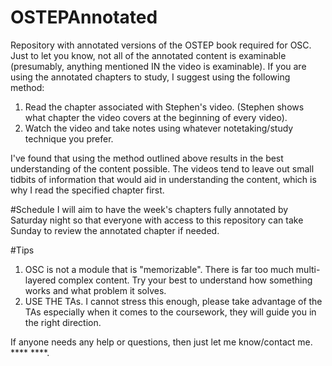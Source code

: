 # OSTEPAnnotated
Repository with annotated versions of the OSTEP book required for OSC.
Just to let you know, not all of the annotated content is examinable (presumably, anything mentioned IN the video is examinable).
If you are using the annotated chapters to study, I suggest using the following method:
  1. Read the chapter associated with Stephen's video. (Stephen shows what chapter the video covers at the beginning of every video).
  2. Watch the video and take notes using whatever notetaking/study technique you prefer.

I've found that using the method outlined above results in the best understanding of the content possible.
The videos tend to leave out small tidbits of information that would aid in understanding the content, which is why I read the specified chapter first. 

#Schedule 
I will aim to have the week's chapters fully annotated by Saturday night so that everyone with access to this repository can take Sunday to review the annotated chapter if needed.

#Tips 
1. OSC is not a module that is "memorizable". There is far too much multi-layered complex content. Try your best to understand how something works and what problem it solves.
2. USE THE TAs. I cannot stress this enough, please take advantage of the TAs especially when it comes to the coursework, they will guide you in the right direction.


If anyone needs any help or questions, then just let me know/contact me.
**** ****. 
